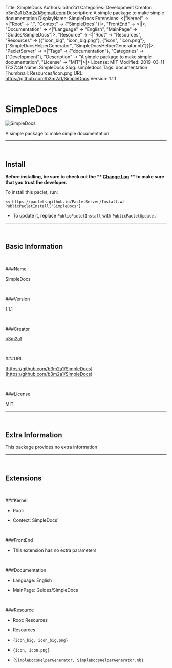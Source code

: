 Title: SimpleDocs
Authors: b3m2a1
Categories: Development
Creator: b3m2a1 <b3m2a1@gmail.com>
Description: A simple package to make simple documentation
DisplayName: SimpleDocs
Extensions: <|"Kernel" -> <|"Root" -> ".", "Context" -> {"SimpleDocs`"}|>, "FrontEnd" -> <||>, "Documentation" -> <|"Language" -> "English", "MainPage" -> "Guides/SimpleDocs"|>, "Resource" -> <|"Root" -> "Resources", "Resources" -> {{"icon_big", "icon_big.png"}, {"icon", "icon.png"}, {"SimpleDocsHelperGenerator", "SimpleDocsHelperGenerator.nb"}}|>, "PacletServer" -> <|"Tags" -> {"documentation"}, "Categories" -> {"Development"}, "Description" -> "A simple package to make simple documentation", "License" -> "MIT"|>|>
License: MIT
Modified: 2019-03-11 17:27:49
Name: SimpleDocs
Slug: simpledocs
Tags: documentation
Thumbnail: Resources/icon.png
URL: https://github.com/b3m2a1/SimpleDocs
Version: 1.1.1

<a id="simpledocs" class="Section" style="width:0;height:0;margin:0;padding:0;">&zwnj;</a>

# SimpleDocs

![SimpleDocs]({filename}/img/SimpleDocs/Resources/icon.png)

A simple package to make simple documentation

---

<a id="install" class="Subsection" style="width:0;height:0;margin:0;padding:0;">&zwnj;</a>

## Install

**Before installing, be sure to check out the ** **[Change Log](https://paclets.github.io/PacletServer/pages/log.html)** ** to make sure that you trust the developer.**

To install this paclet, run:

    << https://paclets.github.io/PacletServer/Install.wl
    PublicPacletInstall["SimpleDocs"]

*  To update it, replace  `PublicPacletInstall` with  `PublicPacletUpdate` . 

---

<a id="basicinformation" class="Subsection" style="width:0;height:0;margin:0;padding:0;">&zwnj;</a>

## Basic Information

<a id="name" class="Subsubsection" style="width:0;height:0;margin:0;padding:0;">&zwnj;</a>

###Name

SimpleDocs

<a id="version" class="Subsubsection" style="width:0;height:0;margin:0;padding:0;">&zwnj;</a>

###Version

1.1.1

<a id="creator" class="Subsubsection" style="width:0;height:0;margin:0;padding:0;">&zwnj;</a>

###Creator

[b3m2a1](mailto:b3m2a1@gmail.com)

<a id="url" class="Subsubsection" style="width:0;height:0;margin:0;padding:0;">&zwnj;</a>

###URL

[https://github.com/b3m2a1/SimpleDocs](https://github.com/b3m2a1/SimpleDocs)

<a id="license" class="Subsubsection" style="width:0;height:0;margin:0;padding:0;">&zwnj;</a>

###License

MIT

---

<a id="extrainformation" class="Subsection" style="width:0;height:0;margin:0;padding:0;">&zwnj;</a>

## Extra Information

This package provides no extra information

---

<a id="extensions" class="Subsection" style="width:0;height:0;margin:0;padding:0;">&zwnj;</a>

## Extensions

<a id="kernel" class="Subsubsection" style="width:0;height:0;margin:0;padding:0;">&zwnj;</a>

###Kernel

*  Root: .

*  Context: SimpleDocs`

<a id="frontend" class="Subsubsection" style="width:0;height:0;margin:0;padding:0;">&zwnj;</a>

###FrontEnd

*  This extension has no extra parameters

<a id="documentation" class="Subsubsection" style="width:0;height:0;margin:0;padding:0;">&zwnj;</a>

###Documentation

*  Language: English

*  MainPage: Guides/SimpleDocs

<a id="resource" class="Subsubsection" style="width:0;height:0;margin:0;padding:0;">&zwnj;</a>

###Resource

*  Root: Resources

*  Resources

  *  `{icon_big, icon_big.png}`

  *  `{icon, icon.png}`

  *  `{SimpleDocsHelperGenerator, SimpleDocsHelperGenerator.nb}`